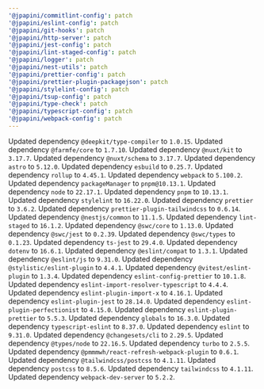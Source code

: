 ```yaml
---
'@jpapini/commitlint-config': patch
'@jpapini/eslint-config': patch
'@jpapini/git-hooks': patch
'@jpapini/http-server': patch
'@jpapini/jest-config': patch
'@jpapini/lint-staged-config': patch
'@jpapini/logger': patch
'@jpapini/nest-utils': patch
'@jpapini/prettier-config': patch
'@jpapini/prettier-plugin-packagejson': patch
'@jpapini/stylelint-config': patch
'@jpapini/tsup-config': patch
'@jpapini/type-check': patch
'@jpapini/typescript-config': patch
'@jpapini/webpack-config': patch
---
```


Updated dependency `@deepkit/type-compiler` to `1.0.15`.
Updated dependency `@farmfe/core` to `1.7.10`.
Updated dependency `@nuxt/kit` to `3.17.7`.
Updated dependency `@nuxt/schema` to `3.17.7`.
Updated dependency `astro` to `5.12.0`.
Updated dependency `esbuild` to `0.25.7`.
Updated dependency `rollup` to `4.45.1`.
Updated dependency `webpack` to `5.100.2`.
Updated dependency `packageManager` to `pnpm@10.13.1`.
Updated dependency `node` to `22.17.1`.
Updated dependency `pnpm` to `10.13.1`.
Updated dependency `stylelint` to `16.22.0`.
Updated dependency `prettier` to `3.6.2`.
Updated dependency `prettier-plugin-tailwindcss` to `0.6.14`.
Updated dependency `@nestjs/common` to `11.1.5`.
Updated dependency `lint-staged` to `16.1.2`.
Updated dependency `@swc/core` to `1.13.0`.
Updated dependency `@swc/jest` to `0.2.39`.
Updated dependency `@swc/types` to `0.1.23`.
Updated dependency `ts-jest` to `29.4.0`.
Updated dependency `dotenv` to `16.6.1`.
Updated dependency `@eslint/compat` to `1.3.1`.
Updated dependency `@eslint/js` to `9.31.0`.
Updated dependency `@stylistic/eslint-plugin` to `4.4.1`.
Updated dependency `@vitest/eslint-plugin` to `1.3.4`.
Updated dependency `eslint-config-prettier` to `10.1.8`.
Updated dependency `eslint-import-resolver-typescript` to `4.4.4`.
Updated dependency `eslint-plugin-import-x` to `4.16.1`.
Updated dependency `eslint-plugin-jest` to `28.14.0`.
Updated dependency `eslint-plugin-perfectionist` to `4.15.0`.
Updated dependency `eslint-plugin-prettier` to `5.5.3`.
Updated dependency `globals` to `16.3.0`.
Updated dependency `typescript-eslint` to `8.37.0`.
Updated dependency `eslint` to `9.31.0`.
Updated dependency `@changesets/cli` to `2.29.5`.
Updated dependency `@types/node` to `22.16.5`.
Updated dependency `turbo` to `2.5.5`.
Updated dependency `@pmmmwh/react-refresh-webpack-plugin` to `0.6.1`.
Updated dependency `@tailwindcss/postcss` to `4.1.11`.
Updated dependency `postcss` to `8.5.6`.
Updated dependency `tailwindcss` to `4.1.11`.
Updated dependency `webpack-dev-server` to `5.2.2`.
